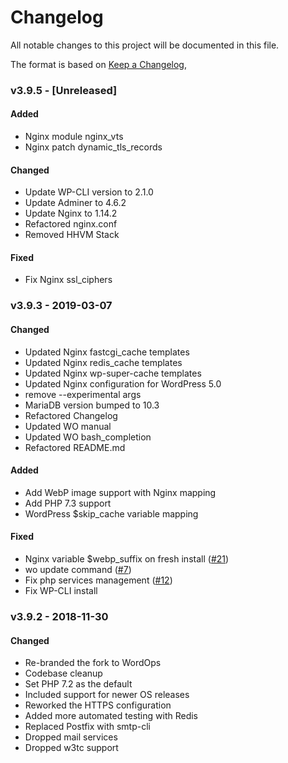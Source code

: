 # Changelog

All notable changes to this project will be documented in this file.

The format is based on [Keep a Changelog](https://keepachangelog.com/en/1.0.0/),

### v3.9.5 - [Unreleased]

#### Added

- Nginx module nginx_vts
- Nginx patch dynamic_tls_records

#### Changed

- Update WP-CLI version to 2.1.0
- Update Adminer to 4.6.2
- Update Nginx to 1.14.2
- Refactored nginx.conf
- Removed HHVM Stack

#### Fixed

- Fix Nginx ssl_ciphers

### v3.9.3 - 2019-03-07

#### Changed

- Updated Nginx fastcgi_cache templates
- Updated Nginx redis_cache templates
- Updated Nginx wp-super-cache templates
- Updated Nginx configuration for WordPress 5.0
- remove --experimental args
- MariaDB version bumped to 10.3
- Refactored Changelog
- Updated WO manual
- Updated WO bash_completion
- Refactored README.md

#### Added

- Add WebP image support with Nginx mapping
- Add PHP 7.3 support
- WordPress $skip_cache variable mapping

#### Fixed

- Nginx variable $webp_suffix on fresh install ([#21](https://github.com/WordOps/WordOps/issues/21))
- wo update command ([#7](https://github.com/WordOps/WordOps/issues/7))
- Fix php services management ([#12](https://github.com/WordOps/WordOps/issues/12))
- Fix WP-CLI install


### v3.9.2 - 2018-11-30

#### Changed

- Re-branded the fork to WordOps
- Codebase cleanup
- Set PHP 7.2 as the default
- Included support for newer OS releases
- Reworked the HTTPS configuration
- Added more automated testing with Redis
- Replaced Postfix with smtp-cli
- Dropped mail services
- Dropped w3tc support